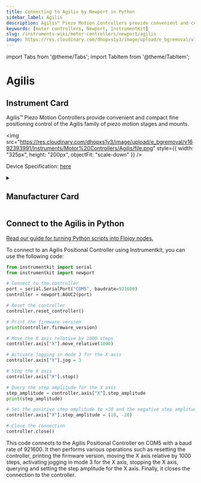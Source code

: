 ```yaml
---
title: Connecting to Agilis by Newport in Python
sidebar_label: Agilis
description: Agilis™ Piezo Motion Controllers provide convenient and compact fine positioning control of the Agilis family of piezo motion stages and mounts.
keywords: [motor controllers, Newport, InstrumentKit]
slug: /instruments-wiki/motor-controllers/newport/agilis
image: https://res.cloudinary.com/dhopxs1y3/image/upload/e_bgremoval/v1692393991/Instruments/Motor%20Controllers/Agilis/file.png
---
```


import Tabs from '@theme/Tabs';
import TabItem from '@theme/TabItem';

# Agilis

## Instrument Card

<div className="flex">

<div>

Agilis™ Piezo Motion Controllers provide convenient and compact fine positioning control of the Agilis family of piezo motion stages and mounts.

</div>

<img src="https://res.cloudinary.com/dhopxs1y3/image/upload/e_bgremoval/v1692393991/Instruments/Motor%20Controllers/Agilis/file.png" style={{ width: "325px", height: "200px", objectFit: "scale-down" }} />

</div>

<div className="flex text-center">

<p>Device Specification: <a target="\_blank" href="https://www.newport.com/mam/celum/celum_assets/np/resources/Agilis_Piezo_Motor_Driven_Components_User_Manual.pdf?1">here</a></p>

</div>

<details style={{ marginTop: "15px"}}>
<summary><h2>Manufacturer Card</h2></summary>

<img src="https://res.cloudinary.com/dhopxs1y3/image/upload/v1692806178/Instruments/Vendor%20Logos/Newport.png" style={{ width: "100%", height: "170px",objectFit: "scale-down" }} />

Newport provides a wide range of photonics technology and products designed to enhance the capabilities and productivity of our customers' applications.

<ul>
  <li>Headquarters: Irvine, California, United States</li>
  <li>Yearly Revenue (millions, USD): 3500.0</li>
  <li>Vendor Website: <a href="https://www.newport.com/">here</a></li>
</ul>
</details>

## Connect to the Agilis in Python

[Read our guide for turning Python scripts into Flojoy nodes.](https://docs.flojoy.ai/custom-nodes/creating-custom-node/)
<Tabs>
<TabItem value="InstrumentKit" label="InstrumentKit">

To connect to an Agilis Positional Controller using Instrumentkit, you can use the following code:

```python
from instrumentkit import serial
from instrumentkit import newport

# Connect to the controller
port = serial.SerialPort("COM5", baudrate=921600)
controller = newport.AGUC2(port)

# Reset the controller
controller.reset_controller()

# Print the firmware version
print(controller.firmware_version)

# Move the X axis relative by 1000 steps
controller.axis["X"].move_relative(1000)

# Activate jogging in mode 3 for the X axis
controller.axis["X"].jog = 3

# Stop the X axis
controller.axis["X"].stop()

# Query the step amplitude for the X axis
step_amplitude = controller.axis["X"].step_amplitude
print(step_amplitude)

# Set the positive step amplitude to +10 and the negative step amplitude to -20 for the X axis
controller.axis["X"].step_amplitude = (10, -20)

# Close the connection
controller.close()
```

This code connects to the Agilis Positional Controller on COM5 with a baud rate of 921600. It then performs various operations such as resetting the controller, printing the firmware version, moving the X axis relative by 1000 steps, activating jogging in mode 3 for the X axis, stopping the X axis, querying and setting the step amplitude for the X axis. Finally, it closes the connection to the controller.

</TabItem>
</Tabs>